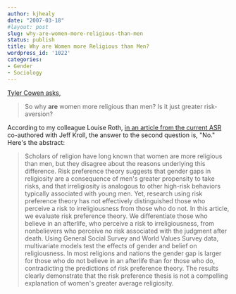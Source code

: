 ```yaml
---
author: kjhealy
date: "2007-03-18"
#layout: post
slug: why-are-women-more-religious-than-men
status: publish
title: Why are Women more Religious than Men?
wordpress_id: '1022'
categories:
- Gender
- Sociology
---
```


[Tyler Cowen asks](http://www.marginalrevolution.com/marginalrevolution/2007/03/why_are_women_s.html),

> So why **are** women more religious than men? Is it just greater risk-aversion?

According to my colleague Louise Roth, [in an article from the current ASR](http://www.ingentaconnect.com/content/asoca/asr/2007/00000072/00000002/art00004) co-authored with Jeff Kroll, the answer to the second question is, "No." Here's the abstract:

> Scholars of religion have long known that women are more religious than men, but they disagree about the reasons underlying this difference. Risk preference theory suggests that gender gaps in religiosity are a consequence of men's greater propensity to take risks, and that irreligiosity is analogous to other high-risk behaviors typically associated with young men. Yet, research using risk preference theory has not effectively distinguished those who perceive a risk to irreligiousness from those who do not. In this article, we evaluate risk preference theory. We differentiate those who believe in an afterlife, who perceive a risk to irreligiousness, from nonbelievers who perceive no risk associated with the judgment after death. Using General Social Survey and World Values Survey data, multivariate models test the effects of gender and belief on religiousness. In most religions and nations the gender gap is larger for those who do not believe in an afterlife than for those who do, contradicting the predictions of risk preference theory. The results clearly demonstrate that the risk preference thesis is not a compelling explanation of women's greater average religiosity.
